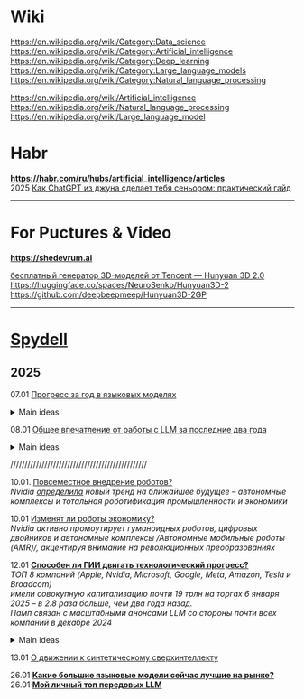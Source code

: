 # Wiki
https://en.wikipedia.org/wiki/Category:Data_science                    
https://en.wikipedia.org/wiki/Category:Artificial_intelligence                        
https://en.wikipedia.org/wiki/Category:Deep_learning                   
https://en.wikipedia.org/wiki/Category:Large_language_models                   
https://en.wikipedia.org/wiki/Category:Natural_language_processing                     

https://en.wikipedia.org/wiki/Artificial_intelligence              
https://en.wikipedia.org/wiki/Natural_language_processing                  
https://en.wikipedia.org/wiki/Large_language_model           

# Habr 
**https://habr.com/ru/hubs/artificial_intelligence/articles**                           
2025 [Как ChatGPT из джуна сделает тебя сеньором: практический гайд](https://habr.com/ru/articles/874846/)                      

- - -
# For Puctures & Video
**https://shedevrum.ai**                  

[бесплатный генератор 3D-моделей от Tencent — Hunyuan 3D 2.0](https://t.me/KiberTopor_Tg/8846)               
https://huggingface.co/spaces/NeuroSenko/Hunyuan3D-2               
https://github.com/deepbeepmeep/Hunyuan3D-2GP                

- - -
# [Spydell](https://t.me/spydell_finance)
## 2025  
07.01 [Прогресс за год в языковых моделях](https://t.me/spydell_finance/6854)      
<details>
  <summary>Main ideas</summary>   
1.  ChatGPT o1: США, OpenAI, сентябрь 2024, контекстное окно 128 тыс токенов.
2.  Google Gemini 2 flash: США, Google, декабрь 2024, 2 млн токенов.
3.  Claude 3.5 Sonnet: США, Anthropic, октябрь 2024, 200 тыс токенов.
4.  Amazon Nova Pro: США, Amazon, декабрь 2024, 300 тыс токенов.
5.  Llama 3.3 70B: США, Meta Platforms, декабрь 2024, 128 тыс токенов.
6.  xAI Grok: США, xAI, ноябрь 2024, 8 тыс токенов.
7.  Phi-3 Medium: США, Microsoft, апрель 2024, 128 тыс токенов.
8.  Reka Flash: США, Reka AI, февраль 2024, 128 тыс токенов.
9.  Command R+: Канада, Cohere, апрель 2024, 128 тыс токенов.
10.  Mistral Large 2: Франция, Mistral AI, июль 2024, 128 тыс токенов.
11.  Qwen 2.5: Китай, Alibaba, декабрь 2024, 131 тыс токенов.
12.  DeepSeek V3: Китай, DeepSeek, декабрь 2024, 128 тыс токенов.
13.  Jamba 1.5 Large: Израиль, AI21 Labs, август 2024, 256 тыс токенов.
14.  YandexGPT 4: Россия, Яндекс, октябрь 2024 года, 32 тыс токенов.
15.  GigaChat: Россия, Сбербанк, май 2024, 32 тыс токенов.
16.  T-Pro: Россия, Т-банк, декабрь 2024, 8 тыс токенов.

Мой рейтинг самых мощных по совокупности факторов: 
- OpenAI o1, Claude 3.5 Sonnet, DeepSeek V3, Qwen 2.5 и Google Gemini 2 flash.
- Примерно сопоставимы плюс-минус во втором эшелоне: Llama 3.3 70B, Amazon Nova Pro и Mistral Large 2. 
- Все остальные в третьем эшелоне с учетом достаточно слабой модели от Илона Маска.

LLM от Google на протяжении всего 2024 были полным дерьмом, но относительный прогресс наступил только в сентябре с внедрением обновленной модели Gemini 1.5 pro и закрепление успеха в декабре с Gemini 2 flash.

Очень удивили китайцы (DeepSeek V3 и Qwen 2.5) – вполне тянут на открытие года и самый значимый прогресс. 
DeepSeek V3 уже точно сильнее GPT-4o, но уступает последней модификации GPT o1.

OpenAI пока вне конкуренции по совокупности факторов, но разрыв уже не такой значительный, как в 2023 (была целая пропасть) и даже, как в середине 2024. 

В декабре 2024 вышло очень много обновлений LLM и даже изначально слабая и вечно отстающая Llama смогла сократить отставание с модификацией 3.3 70b, показывая неплохие результаты. В начале 2025 будет модификация 3.3 405b, которая закрепит успех. Также ожидается релиз полной версии Gemini 2, Open AI o3 и Claude 4.0.

Нет универсальной LLM, здесь скорее правильно говорить о комбинациях под конкретные задачи. 
Например, с текстом хорошо работает Claude 3.5 Sonnet, а с математическими вычислениями сейчас в лидерах OpenAI, DeepSeek и Google.

Удалось ли мне что-либо из представленных LLM внедрить в свои рабочие проекты? НЕТ! Не удалось.

Количество ошибок настолько критически высоко. 
Время и ресурсы, затраченные на коррекцию ошибок, перекрывают любую потенциальную выгоду. 
Ни одна из моделей не пригодна для научно-исследовательских проектов в данный момент.
</details>

08.01 [Общее впечатление от работы с LLM за последние два года](https://t.me/spydell_finance/6855)              
<details>
  <summary>Main ideas</summary>   
🔘LLM очень полезны для неструктурированных массивов данных, для категоризации/каталогизации неструктурированных наборов данных в разных форматах. 

🔘LLM могут быть применимы для генерации отчетов по шаблонам.

🔘LLM более, чем полезны для формирования гранд нарратива в огромных массивах текстовой информации. 

*Автоматический анализ новостного потока – хорошая идея и уже технически реализуема, но на практике пока нет*

Как экспертная система ГИИ очень слаб. 
*Сейчас все LLM генерируют низкое качество «экспертного контента*

Где применимы LLM в научной среде? 
Очень ограниченные локальные задачи с точки зрения помощи в программировании, решении математических и статистических задач, 
помощь в адаптации информационных комплексов на уровне проводника по мануалам. 

Еще неплохой потенциал есть в умном поиске информации в сети, хотя сейчас реализация на 4 из 10.
</details>

////////////////////////////////////////////////

10.01. [Повсеместное внедрение роботов?](https://t.me/spydell_finance/6862)      
*Nvidia [определила](https://t.me/spydell_finance/6857) новый тренд на ближайшее будущее – автономные комплексы и тотальная роботификация промышленности и экономики*

10.01 [Изменят ли роботы экономику?](https://t.me/spydell_finance/6863)                
*Nvidia активно промоутирует гуманоидных роботов, цифровых двойников и автономные комплексы /Автономные мобильные роботы (AMR)/, акцентируя внимание на революционных преобразованиях*          

12.01 **[Способен ли ГИИ двигать технологический прогресс?](https://t.me/spydell_finance/6867)**                              
*ТОП 8 компаний (Apple, Nvidia, Microsoft, Google, Meta, Amazon, Tesla и Broadcom)                                  
имели совокупную капитализацию почти 19 трлн на торгах 6 января 2025 – в 2.8 раза больше, чем два года назад.                   
Памп связан с масштабными анонсами LLM со стороны почти всех компаний в декабре 2024*                          
<details>
  <summary>Main ideas</summary>   
ГИИ генерируют ответы, включая результаты математических операций, опираясь на вероятностные связи между токенами, сформированные в процессе обучения и иерархию внедренных весов. 

Это означает, что при решении математических или любых других точных задач модель полагается на распознанные в обучающих данных паттерны, а не на выполнение явных расчетных вычислений.

Это можно представить как комбинацию:

1.  Распознавания математической задачи и её структуры
2.  Применения выученных математических правил и закономерностей
3.  Генерации ответа на основе этих правил.

🔘Поскольку ГИИ не выполняют прямые вычисления, их ответы на вопросы, связанные с расчетами, могут быть неточными, особенно для сложных или нестандартных задач. Это касается любых задач (не только в физике, математике, программировании, химии, биологии и других точных науках), но и по юриспруденции, экономике и т.д.

🔘ГИИ работает в рамках обученной модели и не может выйти за пределы базовых принципов, на которых он обучен. 

🔘ГИИ не обладает истинным пониманием причинно-следственных связей, не способен выстраивать сложные и многоуровневые динамические связи и иерархические модели.

🔘Эффективность ИИ напрямую связана с качеством данных, на которых он обучен. Некачественные, ошибочные данные и/или синтетические данные, сгенерированных самой LLM при изначально ошибочных интерпретациях, создают неконтролируемую эскалацию неэффективности LLM.

🔘ГИИ не обладает контекстной гибкостью и не может адаптивно менять стратегии решения задач в зависимости от меняющихся внешних условий, которые не были представлены в обучающих данных.

🔘ГИИ ограничен в понимании неоднозначности и неопределенности - он стремится найти наиболее вероятный ответ на основе обучающих данных, но затрудняется в работе с принципиально неопределенными ситуациями, где требуется истинное понимание контекста.

🔘ГИИ не способен к подлинной абстракции и концептуализации - он оперирует паттернами и корреляциями, но не может создавать принципиально новые абстрактные концепции или категории мышления - его "творческие" решения всегда являются рекомбинацией существующих элементов из обучающих данных, без создания принципиально новых смыслов.

Способен ли ГИИ существенно двигать технологический прогресс? Не уверен, но я точно знаю и полностью уверен, что LLM станут отличным помощником и дополнением к существующим инструментам, помогая технологическому прогрессу.
</details>

13.01 [О движении к синтетическому сверхинтеллекту](https://t.me/spydell_finance/6868)              


26.01 **[Какие большие языковые модели сейчас лучшие на рынке?](https://t.me/spydell_finance/6932)**           
26.01 [**Мой личный топ передовых LLM**](https://t.me/spydell_finance/6933)              
